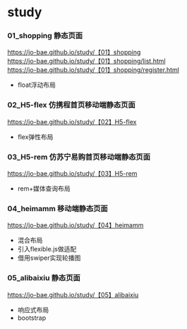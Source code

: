 # study

### 01_shopping 静态页面
https://jo-bae.github.io/study/【01】shopping  
https://jo-bae.github.io/study/【01】shopping/list.html  
https://jo-bae.github.io/study/【01】shopping/register.html
* float浮动布局

### 02_H5-flex 仿携程首页移动端静态页面
https://jo-bae.github.io/study/【02】H5-flex
* flex弹性布局

### 03_H5-rem 仿苏宁易购首页移动端静态页面
https://jo-bae.github.io/study/【03】H5-rem
* rem+媒体查询布局

### 04_heimamm 移动端静态页面
https://jo-bae.github.io/study/【04】heimamm
* 混合布局
* 引入flexible.js做适配
* 借用swiper实现轮播图

### 05_alibaixiu 静态页面
https://jo-bae.github.io/study/【05】alibaixiu
* 响应式布局
* bootstrap
